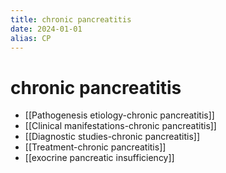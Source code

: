 ```yaml
---
title: chronic pancreatitis
date: 2024-01-01
alias: CP
---
```


# chronic pancreatitis

- [[Pathogenesis etiology-chronic pancreatitis]]
- [[Clinical manifestations-chronic pancreatitis]]
- [[Diagnostic studies-chronic pancreatitis]]
- [[Treatment-chronic pancreatitis]]
- [[exocrine pancreatic insufficiency]]
